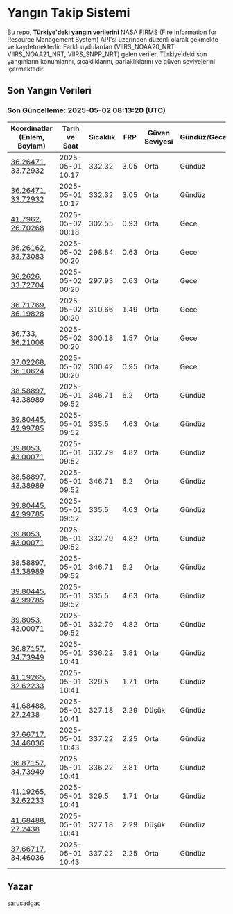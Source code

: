 # Yangın Takip Sistemi

Bu repo, **Türkiye'deki yangın verilerini** NASA FIRMS (Fire Information for Resource Management System) API'si üzerinden düzenli olarak çekmekte ve kaydetmektedir. Farklı uydulardan (VIIRS_NOAA20_NRT, VIIRS_NOAA21_NRT, VIIRS_SNPP_NRT) gelen veriler, Türkiye'deki son yangınların konumlarını, sıcaklıklarını, parlaklıklarını ve güven seviyelerini içermektedir.

## Son Yangın Verileri
### Son Güncelleme: 2025-05-02 08:13:20 (UTC)

| Koordinatlar (Enlem, Boylam) | Tarih ve Saat | Sıcaklık | FRP | Güven Seviyesi | Gündüz/Gece |
|-----------------------------|----------------|----------|-----|----------------|-------------|
| [36.26471, 33.72932](https://www.google.com/maps?q=36.26471,33.72932) | 2025-05-01 10:17 | 332.32 | 3.05 | Orta | Gündüz |
| [36.26471, 33.72932](https://www.google.com/maps?q=36.26471,33.72932) | 2025-05-01 10:17 | 332.32 | 3.05 | Orta | Gündüz |
| [41.7962, 26.70268](https://www.google.com/maps?q=41.7962,26.70268) | 2025-05-02 00:18 | 302.55 | 0.93 | Orta | Gece |
| [36.26162, 33.73083](https://www.google.com/maps?q=36.26162,33.73083) | 2025-05-02 00:20 | 298.84 | 0.63 | Orta | Gece |
| [36.2626, 33.72704](https://www.google.com/maps?q=36.2626,33.72704) | 2025-05-02 00:20 | 297.93 | 0.63 | Orta | Gece |
| [36.71769, 36.19828](https://www.google.com/maps?q=36.71769,36.19828) | 2025-05-02 00:20 | 310.66 | 1.49 | Orta | Gece |
| [36.733, 36.21008](https://www.google.com/maps?q=36.733,36.21008) | 2025-05-02 00:20 | 300.18 | 1.57 | Orta | Gece |
| [37.02268, 36.10624](https://www.google.com/maps?q=37.02268,36.10624) | 2025-05-02 00:20 | 300.42 | 0.95 | Orta | Gece |
| [38.58897, 43.38989](https://www.google.com/maps?q=38.58897,43.38989) | 2025-05-01 09:52 | 346.71 | 6.2 | Orta | Gündüz |
| [39.80445, 42.99785](https://www.google.com/maps?q=39.80445,42.99785) | 2025-05-01 09:52 | 335.5 | 4.63 | Orta | Gündüz |
| [39.8053, 43.00071](https://www.google.com/maps?q=39.8053,43.00071) | 2025-05-01 09:52 | 332.79 | 4.82 | Orta | Gündüz |
| [38.58897, 43.38989](https://www.google.com/maps?q=38.58897,43.38989) | 2025-05-01 09:52 | 346.71 | 6.2 | Orta | Gündüz |
| [39.80445, 42.99785](https://www.google.com/maps?q=39.80445,42.99785) | 2025-05-01 09:52 | 335.5 | 4.63 | Orta | Gündüz |
| [39.8053, 43.00071](https://www.google.com/maps?q=39.8053,43.00071) | 2025-05-01 09:52 | 332.79 | 4.82 | Orta | Gündüz |
| [38.58897, 43.38989](https://www.google.com/maps?q=38.58897,43.38989) | 2025-05-01 09:52 | 346.71 | 6.2 | Orta | Gündüz |
| [39.80445, 42.99785](https://www.google.com/maps?q=39.80445,42.99785) | 2025-05-01 09:52 | 335.5 | 4.63 | Orta | Gündüz |
| [39.8053, 43.00071](https://www.google.com/maps?q=39.8053,43.00071) | 2025-05-01 09:52 | 332.79 | 4.82 | Orta | Gündüz |
| [36.87157, 34.73949](https://www.google.com/maps?q=36.87157,34.73949) | 2025-05-01 10:41 | 336.22 | 3.81 | Orta | Gündüz |
| [41.19265, 32.62233](https://www.google.com/maps?q=41.19265,32.62233) | 2025-05-01 10:41 | 329.5 | 1.71 | Orta | Gündüz |
| [41.68488, 27.2438](https://www.google.com/maps?q=41.68488,27.2438) | 2025-05-01 10:41 | 327.18 | 2.29 | Düşük | Gündüz |
| [37.66717, 34.46036](https://www.google.com/maps?q=37.66717,34.46036) | 2025-05-01 10:43 | 337.22 | 2.25 | Orta | Gündüz |
| [36.87157, 34.73949](https://www.google.com/maps?q=36.87157,34.73949) | 2025-05-01 10:41 | 336.22 | 3.81 | Orta | Gündüz |
| [41.19265, 32.62233](https://www.google.com/maps?q=41.19265,32.62233) | 2025-05-01 10:41 | 329.5 | 1.71 | Orta | Gündüz |
| [41.68488, 27.2438](https://www.google.com/maps?q=41.68488,27.2438) | 2025-05-01 10:41 | 327.18 | 2.29 | Düşük | Gündüz |
| [37.66717, 34.46036](https://www.google.com/maps?q=37.66717,34.46036) | 2025-05-01 10:43 | 337.22 | 2.25 | Orta | Gündüz |

## Yazar

[sarusadgac](https://x.com/sarusadgac)
